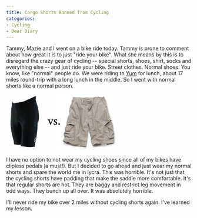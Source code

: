 ```yaml
---
title: Cargo Shorts Banned from Cycling
categories:
- Cycling
- Dear Diary
---
```


Tammy, Mazie and I went on a bike ride today. Tammy is prone to comment about how great it is to just "ride your bike". What she means by this is to disregard the crazy gear of cycling -- special shorts, shoes, shirt, socks and everything else -- and just ride your bike. Street clothes. Normal shoes. You know, like "normal" people do. We were riding to [Yum](/thingelstad/yum-kitchen-and-bakery) for lunch, about 17 miles round-trip with a long lunch in the middle. So I went with normal shorts like a normal person.


![bikevscargoshorts.jpg](/assets/posts/2007/bikevscargoshorts1.jpg)

I have no option to not wear my cycling shoes since all of my bikes have clipless pedals (a must!). But I decided to go ahead and just wear my normal shorts and spare the world me in lycra. This was horrible. It's not just that the cycling shorts have padding that make the saddle more comfortable. It's that regular shorts are hot. They are baggy and restrict leg movement in odd ways. They bunch up all over. It was absolutely horrible.

I'll never ride my bike over 2 miles without cycling shorts again. I've learned my lesson.

